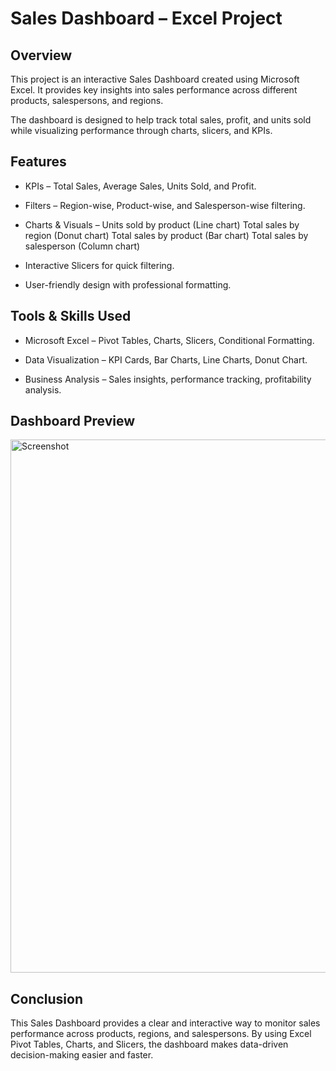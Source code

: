# Sales Dashboard – Excel Project
## Overview

This project is an interactive Sales Dashboard created using Microsoft Excel.
It provides key insights into sales performance across different products, salespersons, and regions.

The dashboard is designed to help track total sales, profit, and units sold while visualizing performance through charts, slicers, and KPIs.

## Features

* KPIs – Total Sales, Average Sales, Units Sold, and Profit.

* Filters – Region-wise, Product-wise, and Salesperson-wise filtering.

* Charts & Visuals –
    Units sold by product (Line chart)
    Total sales by region (Donut chart)
    Total sales by product (Bar chart)
    Total sales by salesperson (Column chart)
    
* Interactive Slicers for quick filtering.

* User-friendly design with professional formatting.

## Tools & Skills Used

* Microsoft Excel – Pivot Tables, Charts, Slicers, Conditional Formatting.

* Data Visualization – KPI Cards, Bar Charts, Line Charts, Donut Chart.

* Business Analysis – Sales insights, performance tracking, profitability analysis.

## Dashboard Preview

<img width="1235" height="853" alt="Screenshot" src="https://github.com/user-attachments/assets/c1da54e8-9876-4151-9900-c26e1beb8e9b" />

## Conclusion

This Sales Dashboard provides a clear and interactive way to monitor sales performance across products, regions, and salespersons. By using Excel Pivot Tables, Charts, and Slicers, the dashboard makes data-driven decision-making easier and faster.

